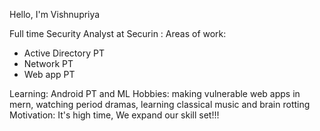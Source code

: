 Hello, I'm Vishnupriya  

Full time Security Analyst at Securin :
Areas of work:
- Active Directory PT
- Network PT
- Web app PT

Learning: Android PT and ML
Hobbies: making vulnerable web apps in mern, watching period dramas, learning classical music and brain rotting 
Motivation: It's high time, We expand our skill set!!! 
<!-- Proudly created with GPRM (https://gprm.itsvg.in) -->
